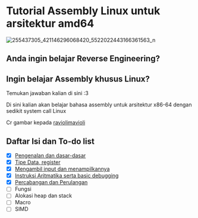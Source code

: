 # Tutorial Assembly Linux untuk arsitektur amd64
![255437305_421146296068420_5522022443166361563_n](https://github.com/kawaii-ghost/linux-x64-asm/assets/86765295/64a0bd70-d744-4aa4-8270-ff86d058d39d)

## Anda ingin belajar Reverse Engineering?
## Ingin belajar Assembly khusus Linux?
Temukan jawaban kalian di sini :3

Di sini kalian akan belajar bahasa assembly untuk arsitektur x86-64 dengan sedikit system call Linux

Cr gambar kepada [raviolimavioli](https://github.com/raviolimavioli)

## Daftar Isi dan To-do list
- [X] [Pengenalan dan dasar-dasar](https://kawaii-ghost.github.io/linux-x64-asm/1.Perkenalan)
- [X] [Tipe Data, register](https://kawaii-ghost.github.io/linux-x64-asm/2.Ukuran-data-memori-statis-register) 
- [X] [Mengambil input dan menampilkannya](https://kawaii-ghost.github.io/linux-x64-asm/3.%20Mengambil%20Input%20dan%20Mencetaknya)
- [X] [Instruksi Aritmatika serta basic debugging](https://kawaii-ghost.github.io/linux-x64-asm/4.%20Instruksi%20Aritmatika%20serta%20basic%20debugging)
- [X] [Percabangan dan Perulangan](https://kawaii-ghost.github.io/linux-x64-asm/5.%20Control-Flow)
- [ ] Fungsi
- [ ] Alokasi heap dan stack
- [ ] Macro
- [ ] SIMD
